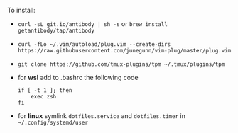 To install:

- `curl -sL git.io/antibody | sh -s` or `brew install getantibody/tap/antibody`

- `curl -fLo ~/.vim/autoload/plug.vim --create-dirs https://raw.githubusercontent.com/junegunn/vim-plug/master/plug.vim`

- `git clone https://github.com/tmux-plugins/tpm ~/.tmux/plugins/tpm`

- for **wsl** add to .bashrc the following code
    ```
    if [ -t 1 ]; then
        exec zsh
    fi
    ```

- for **linux** symlink `dotfiles.service` and `dotfiles.timer` in `~/.config/systemd/user`